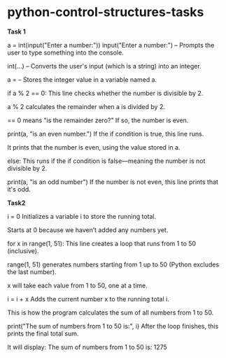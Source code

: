 # python-control-structures-tasks
**Task 1**

a = int(input("Enter a number:"))
input("Enter a number:") – Prompts the user to type something into the console.

int(...) – Converts the user's input (which is a string) into an integer.

a = – Stores the integer value in a variable named a.

if a % 2 == 0:
This line checks whether the number is divisible by 2.

a % 2 calculates the remainder when a is divided by 2.

== 0 means "is the remainder zero?" If so, the number is even.

print(a, "is an even number.")
If the if condition is true, this line runs.

It prints that the number is even, using the value stored in a.

else:
This runs if the if condition is false—meaning the number is not divisible by 2.

print(a, "is an odd number")
If the number is not even, this line prints that it's odd.

**Task2**

i = 0
Initializes a variable i to store the running total.

Starts at 0 because we haven’t added any numbers yet.

for x in range(1, 51):
This line creates a loop that runs from 1 to 50 (inclusive).

range(1, 51) generates numbers starting from 1 up to 50 (Python excludes the last number).

x will take each value from 1 to 50, one at a time.

i = i + x
Adds the current number x to the running total i.

This is how the program calculates the sum of all numbers from 1 to 50.

print("The sum of numbers from 1 to 50 is:", i)
After the loop finishes, this prints the final total sum.

It will display:
The sum of numbers from 1 to 50 is: 1275



